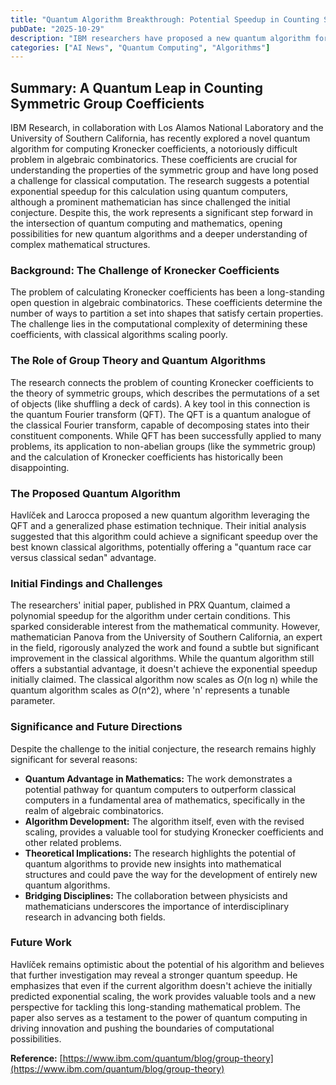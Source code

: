 ```yaml
---
title: "Quantum Algorithm Breakthrough: Potential Speedup in Counting Symmetric Group Coefficients"
pubDate: "2025-10-29"
description: "IBM researchers have proposed a new quantum algorithm for computing Kronecker coefficients, potentially offering a significant speedup over classical methods in algebraic combinatorics. While a leading mathematician has challenged the initial conjecture, the work highlights a promising avenue for quantum advantage in mathematics and could lead to new quantum algorithms."
categories: ["AI News", "Quantum Computing", "Algorithms"]
---
```


## Summary: A Quantum Leap in Counting Symmetric Group Coefficients

IBM Research, in collaboration with Los Alamos National Laboratory and the University of Southern California, has recently explored a novel quantum algorithm for computing Kronecker coefficients, a notoriously difficult problem in algebraic combinatorics. These coefficients are crucial for understanding the properties of the symmetric group and have long posed a challenge for classical computation. The research suggests a potential exponential speedup for this calculation using quantum computers, although a prominent mathematician has since challenged the initial conjecture. Despite this, the work represents a significant step forward in the intersection of quantum computing and mathematics, opening possibilities for new quantum algorithms and a deeper understanding of complex mathematical structures.

### Background: The Challenge of Kronecker Coefficients

The problem of calculating Kronecker coefficients has been a long-standing open question in algebraic combinatorics. These coefficients determine the number of ways to partition a set into shapes that satisfy certain properties.  The challenge lies in the computational complexity of determining these coefficients, with classical algorithms scaling poorly.

### The Role of Group Theory and Quantum Algorithms

The research connects the problem of counting Kronecker coefficients to the theory of symmetric groups, which describes the permutations of a set of objects (like shuffling a deck of cards).  A key tool in this connection is the quantum Fourier transform (QFT).  The QFT is a quantum analogue of the classical Fourier transform, capable of decomposing states into their constituent components.  While QFT has been successfully applied to many problems, its application to non-abelian groups (like the symmetric group) and the calculation of Kronecker coefficients has historically been disappointing.

### The Proposed Quantum Algorithm

Havlíček and Larocca proposed a new quantum algorithm leveraging the QFT and a generalized phase estimation technique.  Their initial analysis suggested that this algorithm could achieve a significant speedup over the best known classical algorithms, potentially offering a "quantum race car versus classical sedan" advantage.

### Initial Findings and Challenges

The researchers' initial paper, published in PRX Quantum, claimed a polynomial speedup for the algorithm under certain conditions.  This sparked considerable interest from the mathematical community. However, mathematician Panova from the University of Southern California, an expert in the field, rigorously analyzed the work and found a subtle but significant improvement in the classical algorithms.  While the quantum algorithm still offers a substantial advantage, it doesn't achieve the exponential speedup initially claimed.  The classical algorithm now scales as *O*(n log n) while the quantum algorithm scales as *O*(n^2), where 'n' represents a tunable parameter.

### Significance and Future Directions

Despite the challenge to the initial conjecture, the research remains highly significant for several reasons:

*   **Quantum Advantage in Mathematics:** The work demonstrates a potential pathway for quantum computers to outperform classical computers in a fundamental area of mathematics, specifically in the realm of algebraic combinatorics.
*   **Algorithm Development:**  The algorithm itself, even with the revised scaling, provides a valuable tool for studying Kronecker coefficients and other related problems.
*   **Theoretical Implications:** The research highlights the potential of quantum algorithms to provide new insights into mathematical structures and could pave the way for the development of entirely new quantum algorithms.
*   **Bridging Disciplines:** The collaboration between physicists and mathematicians underscores the importance of interdisciplinary research in advancing both fields.

### Future Work

Havlíček remains optimistic about the potential of his algorithm and believes that further investigation may reveal a stronger quantum speedup. He emphasizes that even if the current algorithm doesn't achieve the initially predicted exponential scaling, the work provides valuable tools and a new perspective for tackling this long-standing mathematical problem. The paper also serves as a testament to the power of quantum computing in driving innovation and pushing the boundaries of computational possibilities.

**Reference:** [https://www.ibm.com/quantum/blog/group-theory](https://www.ibm.com/quantum/blog/group-theory)